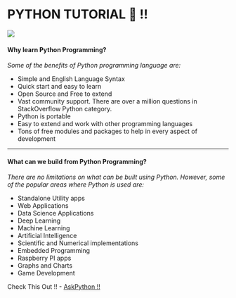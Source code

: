# PYTHON TUTORIAL 🐍 !!

![](https://www.python.org/static/img/python-logo.png)

#### Why learn Python Programming?
*Some of the benefits of Python programming language are:*

- Simple and English Language Syntax
- Quick start and easy to learn
- Open Source and Free to extend
- Vast community support. There are over a million questions in StackOverflow Python category.
- Python is portable
- Easy to extend and work with other programming languages
- Tons of free modules and packages to help in every aspect of development


------------



#### What can we build from Python Programming?
*There are no limitations on what can be built using Python. However, some of the popular areas where Python is used are:*

- Standalone Utility apps
- Web Applications
- Data Science Applications
- Deep Learning
- Machine Learning
- Artificial Intelligence
- Scientific and Numerical implementations
- Embedded Programming
- Raspberry PI apps
- Graphs and Charts
- Game Development


Check This Out ‼ - [AskPython !!](https://www.askpython.com/python-programming "AskPython")
